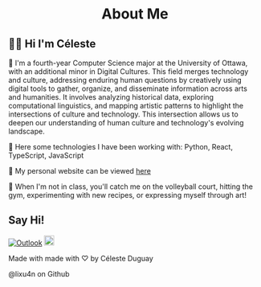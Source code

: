 <h1 align='center'> About Me </h1>
<h2 > 👋🏻 Hi I'm Céleste </h2>

💫 I'm a fourth-year Computer Science major at the University of Ottawa, with an additional minor in Digital Cultures. This field merges technology and culture, addressing enduring human questions by creatively using digital tools to gather, organize, and disseminate information across arts and humanities. It involves analyzing historical data, exploring computational linguistics, and mapping artistic patterns to highlight the intersections of culture and technology. This intersection allows us to deepen our understanding of human culture and technology's evolving landscape.

👾 Here some technologies I have been working with: Python, React, TypeScript, JavaScript 

👾 My personal website can be viewed [here](https://lixu4n.github.io/Celeste/)

👾 When I'm not in class, you'll catch me on the volleyball court, hitting the gym, experimenting with new recipes, or expressing myself through art!

<h2 > Say Hi! </h2>

[![Outlook](https://img.shields.io/badge/Outlook-0072C6?style=flat-square&logo=Microsoft-Outlook&logoColor=white)](mailto:cdugu093@uottawa.ca)
<a href="https://www.linkedin.com/in/celesteduguay" target="_blank">
  <img height="20" src="https://img.shields.io/badge/LinkedIn-0077B5?style=for-the-badge&logo=linkedin&logoColor=white" />
</a>


<p> Made with made with ♡ by Céleste Duguay </p>
<p> @lixu4n on Github</p>
